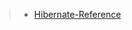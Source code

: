 
> - [Hibernate-Reference](https://docs.jboss.org/hibernate/orm/5.6/userguide/html_single/Hibernate_User_Guide.html#domain-model)